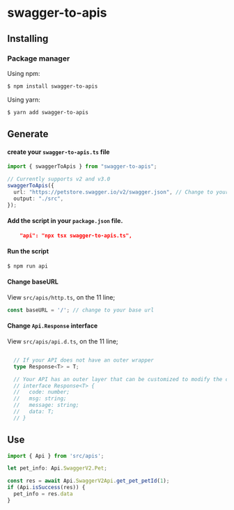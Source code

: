 # swagger-to-apis

## Installing

### Package manager

Using npm:

```bash
$ npm install swagger-to-apis
```

Using yarn:

```bash
$ yarn add swagger-to-apis
```

## Generate

#### create your `swagger-to-apis.ts` file
```ts
import { swaggerToApis } from "swagger-to-apis";

// Currently supports v2 and v3.0
swaggerToApis({
  url: "https://petstore.swagger.io/v2/swagger.json", // Change to your URL
  output: "./src",
});

```
#### Add the script in your `package.json` file.
```json
    "api": "npx tsx swagger-to-apis.ts",
```

#### Run the script
```bash
$ npm run api
```

#### Change baseURL
View `src/apis/http.ts`, on the 11 line;
```ts
const baseURL = '/'; // change to your base url
```

#### Change `Api.Response` interface 
View `src/apis/api.d.ts`, on the 11 line;
```ts

  // If your API does not have an outer wrapper
  type Response<T> = T;

  // Your API has an outer layer that can be customized to modify the current structure
  // interface Response<T> {
  //   code: number;
  //   msg: string;
  //   message: string;
  //   data: T;
  // }
```

## Use

```ts
import { Api } from 'src/apis';

let pet_info: Api.SwaggerV2.Pet;

const res = await Api.SwaggerV2Api.get_pet_petId(1);
if (Api.isSuccess(res)) {
  pet_info = res.data
}

```